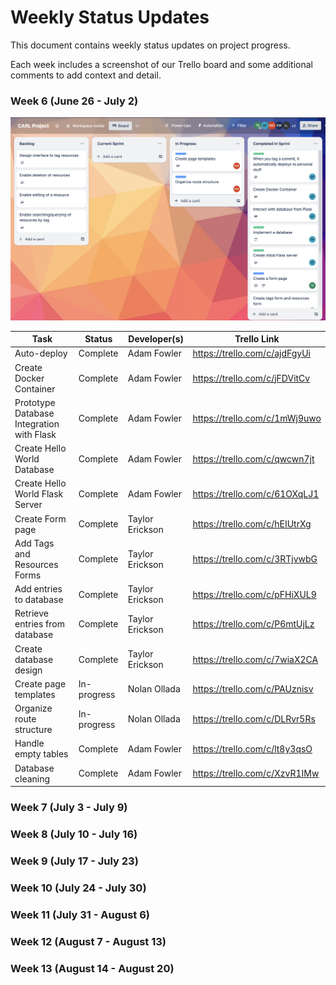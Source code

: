 # Weekly Status Updates
This document contains weekly status updates on project progress. 

Each week includes a screenshot of our Trello board and some additional comments to add context and detail. 

### Week 6 (June 26 - July 2)
![Alt text](static_assets/image.png)

| Task          | Status             |  Developer(s)   | Trello Link   |
|---------------|--------------------|-----------------|---------------|
| Auto-deploy   | Complete           | Adam Fowler     | https://trello.com/c/ajdFgyUi |
| Create Docker Container | Complete | Adam Fowler | https://trello.com/c/jFDVitCv |
| Prototype Database Integration with Flask | Complete | Adam Fowler | https://trello.com/c/1mWj9uwo |
| Create Hello World Database | Complete | Adam Fowler | https://trello.com/c/qwcwn7jt |
| Create Hello World Flask Server | Complete | Adam Fowler | https://trello.com/c/61OXqLJ1 |
| Create Form page | Complete | Taylor Erickson | https://trello.com/c/hEIUtrXg |
| Add Tags and Resources Forms | Complete | Taylor Erickson | https://trello.com/c/3RTjvwbG |
| Add entries to database | Complete | Taylor Erickson | https://trello.com/c/pFHiXUL9 |
| Retrieve entries from database | Complete | Taylor Erickson | https://trello.com/c/P6mtUjLz |
| Create database design | Complete | Taylor Erickson | https://trello.com/c/7wiaX2CA |
| Create page templates | In-progress | Nolan Ollada | https://trello.com/c/PAUznisv |
| Organize route structure | In-progress | Nolan Ollada | https://trello.com/c/DLRvr5Rs |
| Handle empty tables | Complete | Adam Fowler | https://trello.com/c/lt8y3qsO |
| Database cleaning | Complete | Adam Fowler | https://trello.com/c/XzvR1IMw |





### Week 7 (July 3 - July 9)

### Week 8 (July 10 - July 16)

### Week 9 (July 17 - July 23)

### Week 10 (July 24 - July 30)

### Week 11 (July 31 - August 6)

### Week 12 (August 7 - August 13)

### Week 13 (August 14 - August 20)